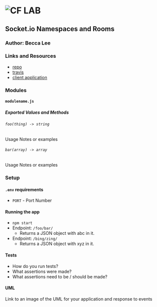 ![CF](http://i.imgur.com/7v5ASc8.png) LAB
=================================================

## Socket.io Namespaces and Rooms

### Author: Becca Lee

### Links and Resources
* [repo](https://github.com/beccalee123/09-socket.io-ns)
* [travis](http://xyz.com)
* [client application](https://pmww0ww42q.codesandbox.io/)

### Modules
#### `modulename.js`
##### Exported Values and Methods

###### `foo(thing) -> string`
Usage Notes or examples

###### `bar(array) -> array`
Usage Notes or examples

### Setup
#### `.env` requirements
* `PORT` - Port Number

#### Running the app
* `npm start`
* Endpoint: `/foo/bar/`
  * Returns a JSON object with abc in it.
* Endpoint: `/bing/zing/`
  * Returns a JSON object with xyz in it.

#### Tests
* How do you run tests?
* What assertions were made?
* What assertions need to be / should be made?

#### UML
Link to an image of the UML for your application and response to events
